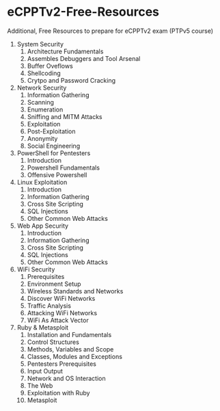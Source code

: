 # eCPPTv2-Free-Resources
Additional, Free Resources to prepare for eCPPTv2 exam (PTPv5 course)

1. System Security
   1. Architecture Fundamentals
   2. Assembles Debuggers and Tool Arsenal
   3. Buffer Oveflows
   4. Shellcoding
   5. Crytpo and Password Cracking
2. Network Security
   1. Information Gathering
   2. Scanning
   3. Enumeration
   4. Sniffing and MITM Attacks
   5. Exploitation
   6. Post-Exploitation
   7. Anonymity
   8. Social Engineering
3. PowerShell for Pentesters
   1. Introduction
   2. Powershell Fundamentals  
   3. Offensive Powershell
4. Linux Exploitation
   1. Introduction
   2. Information Gathering
   3. Cross Site Scripting
   4. SQL Injections
   5. Other Common Web Attacks
5. Web App Security
   1. Introduction
   2. Information Gathering
   3. Cross Site Scripting
   4. SQL Injections
   5. Other Common Web Attacks
6. WiFi Security
   1. Prerequisites
   2. Environment Setup
   3. Wireless Standards and Networks
   4. Discover WiFi Networks
   5. Traffic Analysis
   6. Attacking WiFi Networks
   7. WiFi As Attack Vector
7. Ruby & Metasploit
   1. Installation and Fundamentals
   2. Control Structures
   3. Methods, Variables and Scope
   4. Classes, Modules and Exceptions
   5. Pentesters Prerequisites
   6. Input Output
   7. Network and OS Interaction
   8. The Web
   9. Exploitation with Ruby
   10. Metasploit

